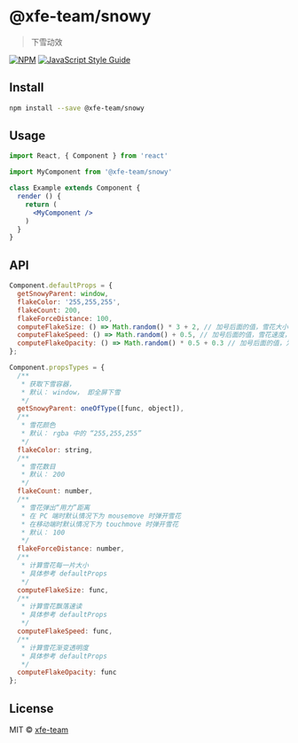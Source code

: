 # @xfe-team/snowy

> 下雪动效

[![NPM](https://img.shields.io/npm/v/@xfe-team/snowy.svg)](https://www.npmjs.com/package/snowy) [![JavaScript Style Guide](https://img.shields.io/badge/code_style-standard-brightgreen.svg)](https://standardjs.com)

## Install

```bash
npm install --save @xfe-team/snowy
```

## Usage

```jsx
import React, { Component } from 'react'

import MyComponent from '@xfe-team/snowy'

class Example extends Component {
  render () {
    return (
      <MyComponent />
    )
  }
}
```

## API
```JavaScript
Component.defaultProps = {
  getSnowyParent: window,
  flakeColor: '255,255,255',
  flakeCount: 200,
  flakeForceDistance: 100,
  computeFlakeSize: () => Math.random() * 3 + 2, // 加号后面的值，雪花大小，为基准值，数值越大雪花越大
  computeFlakeSpeed: () => Math.random() + 0.5, // 加号后面的值，雪花速度，为基准值，数值越大雪花速度越快
  computeFlakeOpacity: () => Math.random() * 0.5 + 0.3 // 加号后面的值，为基准值，范围0~1
};

Component.propsTypes = {
  /**
   * 获取下雪容器，
   * 默认： window， 即全屏下雪
   */
  getSnowyParent: oneOfType([func, object]),
  /**
   * 雪花颜色
   * 默认： rgba 中的 “255,255,255”
   */
  flakeColor: string,
  /**
   * 雪花数目
   * 默认： 200
   */
  flakeCount: number,
  /**
   * 雪花弹出“用力”距离
   * 在 PC 端时默认情况下为 mousemove 时弹开雪花
   * 在移动端时默认情况下为 touchmove 时弹开雪花
   * 默认： 100
   */
  flakeForceDistance: number,
  /**
   * 计算雪花每一片大小
   * 具体参考 defaultProps
   */
  computeFlakeSize: func,
  /**
   * 计算雪花飘落速读
   * 具体参考 defaultProps
   */
  computeFlakeSpeed: func,
  /**
   * 计算雪花渐变透明度
   * 具体参考 defaultProps
   */
  computeFlakeOpacity: func
};
```

## License

MIT © [xfe-team](https://github.com/xfeteam)
